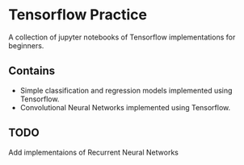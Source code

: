# Tensorflow Practice

A collection of jupyter notebooks of Tensorflow implementations for beginners.

## Contains

* Simple classification and regression models implemented using Tensorflow.
* Convolutional Neural Networks implemented using Tensorflow.

## TODO

Add implementaions of Recurrent Neural Networks
